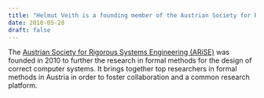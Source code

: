 ```yaml
---
title: "Helmut Veith is a founding member of the Austrian Society for Rigorous Systems Engineering"
date: 2010-05-28
draft: false
---
```


The <a href="http://www.arise.or.at/">Austrian Society for Rigorous Systems Engineering (ARiSE)</a> was founded in 2010 to further the research in formal methods for the design of correct computer systems. It brings together top researchers in formal methods in Austria in order to foster collaboration and a common research platform.